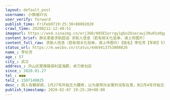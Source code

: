 ```yaml
---
layout: default_post
username: 小情绪XY云
user_verify: forward
publish_time: FriFeb0719:25:38+08002020
crawl_time: 20200212-12:40:51
imageurl: https://wx4.sinaimg.cn/orj360/005ESorrgy1gbo26secxwj30u01o0gpu.jpg,https://wx1.sinaimg.cn/orj360/005ESorrgy1gbo26sxn34j30u01o00y2.jpg,https://wx1.sinaimg.cn/orj360/005ESorrgy1gbo26tdwdcj30u01o0whf.jpg
content_brief: 肺炎患者求助超话 求助人信息（若有相关化验单，请上传图片）                                                      【姓名】李伦芳【年龄】57【所在城市】武汉【所在小区、社区】洪山区楚康路保利蓝海郡，卓刀泉社区【患病时间】2020.01.27【联系方式】●●●【其他紧急联系人】1507 ...全文
content_full_raw: 求助人信息（若有相关化验单，请上传图片）【姓名】李伦芳【年龄】57【所在城市】武汉【所在小区、社区】洪山区楚康路保利蓝海郡，卓刀泉社区【患病时间】2020.01.27【联系方式】●●●【其他紧急联系人】1507149025【病情描述】病人有糖尿病，1月27号开始乏力腰疼，以为是带孙女累的没有在意，到2月4号开始乏力食欲不加，2月5号开始发烧37.7，吃了退烧药到2月6号早上体温还是37.5吃过退烧药后中午体温正常到36.4，下午四点半体温到38，吃过药降到37.5但是体温一直在慢慢升高，到晚上十一点体温达到38.4，2月7号去广州陆军军区总医院照CT显示双肺炎症，发热门诊建议住院，年纪大加上有糖尿病这个慢性病，但是医院说很多人在排队需要等可能4-5天也不一定有床位，社区也无法安排做核酸，回到家之后体温又达到了38.2。希望能有人能帮帮我妈妈。我们只是普通老百姓没有任何渠道能联系上医院住进去。武汉·保利蓝海郡
status_url: https://m.weibo.cn/status/4469413753008826
name_: 李伦芳
age_: 57
city_: 武汉
address_: 洪山区楚康路保利蓝海郡，卓刀泉社区
since_: 2020.01.27
tel_: ●●●
tel2_: 1507149025
desc_: 病人有糖尿病，1月27号开始乏力腰疼，以为是带孙女累的没有在意，到2月4号开始乏力食欲不加，2月5号开始发烧37.7，吃了退烧药到2月6号早上体温还是37.5吃过退烧药后中午体温正常到36.4，下午四点半体温到38，吃过药降到37.5但是体温一直在慢慢升高，到晚上十一点体温达到38.4，2月7号去广州陆军军区总医院照CT显示双肺炎症，发热门诊建议住院，年纪大加上有糖尿病这个慢性病，但是医院说很多人在排队需要等可能4-5天也不一定有床位，社区也无法安排做核酸，回到家之后体温又达到了38.2。希望能有人能帮帮我妈妈。我们只是普通老百姓没有任何渠道能联系上医院住进去。武汉·保利蓝海郡
publish_timestamp: 2020-02-07 19:25:38+08:00
---
```

